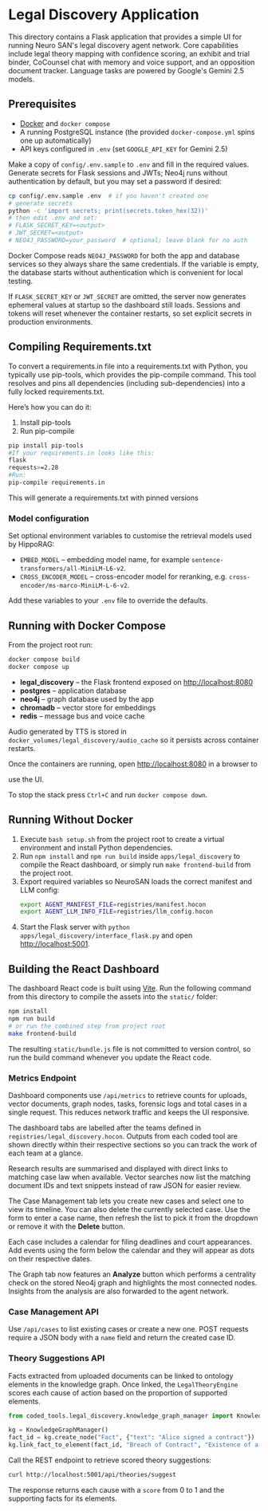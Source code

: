 # Legal Discovery Application

This directory contains a Flask application that provides a simple UI for running
Neuro SAN's legal discovery agent network. Core capabilities include legal theory
mapping with confidence scoring, an exhibit and trial binder, CoCounsel chat with
memory and voice support, and an opposition document tracker. Language tasks are
powered by Google's Gemini 2.5 models.

## Prerequisites

- [Docker](https://docs.docker.com/get-docker/) and `docker compose`
- A running PostgreSQL instance (the provided `docker-compose.yml` spins one up automatically)
- API keys configured in `.env` (set `GOOGLE_API_KEY` for Gemini 2.5)

Make a copy of `config/.env.sample` to `.env` and fill in the required values. Generate secrets for Flask sessions and JWTs; Neo4j runs without authentication by default, but you may set a password if desired:

```bash
cp config/.env.sample .env  # if you haven't created one
# generate secrets
python -c 'import secrets; print(secrets.token_hex(32))'
# then edit .env and set:
# FLASK_SECRET_KEY=<output>
# JWT_SECRET=<output>
# NEO4J_PASSWORD=your_password  # optional; leave blank for no auth
```

Docker Compose reads `NEO4J_PASSWORD` for both the app and database services so
they always share the same credentials. If the variable is empty, the database
starts without authentication which is convenient for local testing.

If `FLASK_SECRET_KEY` or `JWT_SECRET` are omitted, the server now generates
ephemeral values at startup so the dashboard still loads. Sessions and tokens
will reset whenever the container restarts, so set explicit secrets in
production environments.

## Compiling Requirements.txt

To convert a requirements.in file into a requirements.txt with Python, you typically use pip-tools, which provides the pip-compile command. This tool resolves and pins all dependencies (including sub-dependencies) into a fully locked requirements.txt.

Here’s how you can do it:

1. Install pip-tools
2. Run pip-compile

```bash
pip install pip-tools
#If your requirements.in looks like this:
flask
requests>=2.28
#Run:
pip-compile requirements.in
```
This will generate a requirements.txt with pinned versions

### Model configuration

Set optional environment variables to customise the retrieval models used by HippoRAG:

- `EMBED_MODEL` – embedding model name, for example `sentence-transformers/all-MiniLM-L6-v2`.
- `CROSS_ENCODER_MODEL` – cross-encoder model for reranking, e.g. `cross-encoder/ms-marco-MiniLM-L-6-v2`.

Add these variables to your `.env` file to override the defaults.

## Running with Docker Compose

From the project root run:

```bash
docker compose build
docker compose up
```


- **legal_discovery** – the Flask frontend exposed on <http://localhost:8080>
- **postgres** – application database
- **neo4j** – graph database used by the app
- **chromadb** – vector store for embeddings
- **redis** – message bus and voice cache

Audio generated by TTS is stored in `docker_volumes/legal_discovery/audio_cache` so
it persists across container restarts.

Once the containers are running, open <http://localhost:8080> in a browser to

use the UI.

To stop the stack press `Ctrl+C` and run `docker compose down`.

## Running Without Docker

1. Execute `bash setup.sh` from the project root to create a virtual environment and install Python dependencies.
2. Run `npm install` and `npm run build` inside `apps/legal_discovery` to compile the React dashboard, or simply run `make frontend-build` from the project root.
3. Export required variables so NeuroSAN loads the correct manifest and LLM config:
   ```bash
   export AGENT_MANIFEST_FILE=registries/manifest.hocon
   export AGENT_LLM_INFO_FILE=registries/llm_config.hocon
   ```
4. Start the Flask server with `python apps/legal_discovery/interface_flask.py` and open <http://localhost:5001>.

## Building the React Dashboard

The dashboard React code is built using [Vite](https://vitejs.dev/). Run the
following command from this directory to compile the assets into the `static/`
folder:

```bash
npm install
npm run build
# or run the combined step from project root
make frontend-build
```

The resulting `static/bundle.js` file is not committed to version control, so run
the build command whenever you update the React code.

### Metrics Endpoint

Dashboard components use `/api/metrics` to retrieve counts for uploads,
vector documents, graph nodes, tasks, forensic logs and total cases in a single request.
This reduces network traffic and keeps the UI responsive.

The dashboard tabs are labelled after the teams defined in
`registries/legal_discovery.hocon`. Outputs from each coded tool are shown
directly within their respective sections so you can track the work of each
team at a glance.

Research results are summarised and displayed with direct links to matching
case law when available. Vector searches now list the matching document IDs
and text snippets instead of raw JSON for easier review.

The Case Management tab lets you create new cases and select one to view its
timeline. You can also delete the currently selected case. Use the form to
enter a case name, then refresh the list to pick it from the dropdown or remove
it with the **Delete** button.

Each case includes a calendar for filing deadlines and court appearances.
Add events using the form below the calendar and they will appear as dots on
their respective dates.

The Graph tab now features an **Analyze** button which performs a centrality
check on the stored Neo4j graph and highlights the most connected nodes.
Insights from the analysis are also forwarded to the agent network.

### Case Management API

Use `/api/cases` to list existing cases or create a new one. POST requests require a JSON body with a `name` field and return the created case ID.

### Theory Suggestions API

Facts extracted from uploaded documents can be linked to ontology elements in the knowledge graph. Once linked, the `LegalTheoryEngine` scores each cause of action based on the proportion of supported elements.

```python
from coded_tools.legal_discovery.knowledge_graph_manager import KnowledgeGraphManager

kg = KnowledgeGraphManager()
fact_id = kg.create_node("Fact", {"text": "Alice signed a contract"})
kg.link_fact_to_element(fact_id, "Breach of Contract", "Existence of a contract")
```

Call the REST endpoint to retrieve scored theory suggestions:

```bash
curl http://localhost:5001/api/theories/suggest
```

The response returns each cause with a `score` from 0 to 1 and the supporting facts for its elements.

